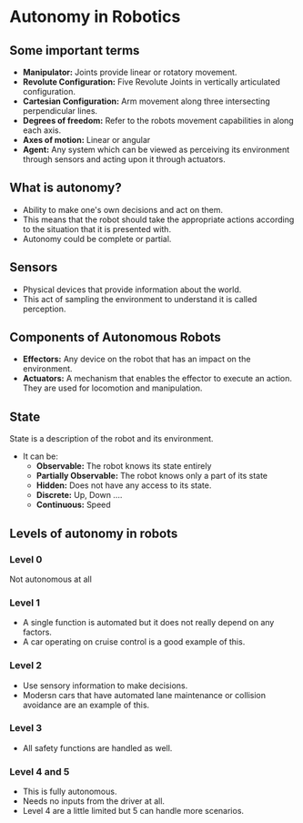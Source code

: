 # Autonomy in Robotics

## Some important terms

- **Manipulator:** Joints provide linear or rotatory movement.
- **Revolute Configuration:** Five Revolute Joints in vertically articulated configuration.
- **Cartesian Configuration:** Arm movement along three intersecting perpendicular lines.
- **Degrees of freedom:** Refer to the robots movement capabilities in along each axis.
- **Axes of motion:** Linear or angular
- **Agent:** Any system which can be viewed as perceiving its environment through sensors and acting upon it through actuators.

## What is autonomy?

- Ability to make one's own decisions and act on them.
- This means that the robot should take the appropriate actions according to the situation that it is presented with.
- Autonomy could be complete or partial.

## Sensors

- Physical devices that provide information about the world.
- This act of sampling the environment to understand it is called perception.

## Components of Autonomous Robots

- **Effectors:** Any device on the robot that has an impact on the environment.
- **Actuators:** A mechanism that enables the effector to execute an action. They are used for locomotion and manipulation.

## State

State is a description of the robot and its environment.

- It can be:
  - **Observable:** The robot knows its state entirely
  - **Partially Observable:** The robot knows only a part of its state
  - **Hidden:** Does not have any access to its state.
  - **Discrete:** Up, Down ....
  - **Continuous:** Speed

## Levels of autonomy in robots

### Level 0

Not autonomous at all

### Level 1

- A single function is automated but it does not really depend on any factors.
- A car operating on cruise control is a good example of this.

### Level 2

- Use sensory information to make decisions.
- Modersn cars that have automated lane maintenance or collision avoidance are an example of this.

### Level 3

- All safety functions are handled as well.

### Level 4 and 5

- This is fully autonomous.
- Needs no inputs from the driver at all.
- Level 4 are a little limited but 5 can handle more scenarios.
